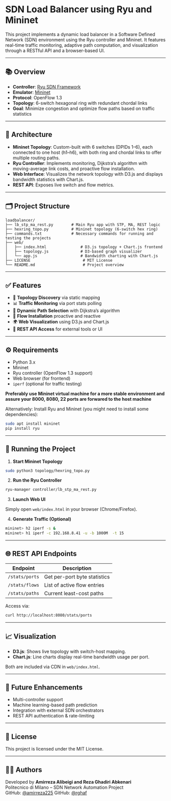 # SDN Load Balancer using Ryu and Mininet

This project implements a dynamic load balancer in a Software Defined Network (SDN) environment using the Ryu controller and Mininet. It features real-time traffic monitoring, adaptive path computation, and visualization through a RESTful API and a browser-based UI.

---

## 📚 Overview

- **Controller**: [Ryu SDN Framework](https://osrg.github.io/ryu/)
- **Emulator**: [Mininet](http://mininet.org/)
- **Protocol**: OpenFlow 1.3
- **Topology**: 6-switch hexagonal ring with redundant chordal links
- **Goal**: Minimize congestion and optimize flow paths based on traffic statistics

---

## 🔧 Architecture

- **Mininet Topology**: Custom-built with 6 switches (DPIDs 1–6), each connected to one host (h1–h6), with both ring and chordal links to offer multiple routing paths.
- **Ryu Controller**: Implements monitoring, Dijkstra’s algorithm with moving-average link costs, and proactive flow installation.
- **Web Interface**: Visualizes the network topology with D3.js and displays bandwidth statistics with Chart.js.
- **REST API**: Exposes live switch and flow metrics.

---

## 🗂️ Project Structure

```
loadbalancer/
├── lb_stp_ma_rest.py        # Main Ryu app with STP, MA, REST logic
├── hexring_topo.py          # Mininet topology (6-switch hex ring)
├── commands.txt             # Necessary commands for running and testing the projects
├── web/
│   ├── index.html               # D3.js topology + Chart.js frontend
│   ├── topology.js              # D3-based graph visualizer
│   └── app.js                   # Bandwidth charting with Chart.js
├── LICENSE                       # MIT License
└── README.md                     # Project overview
```

---

## ✅ Features

- 📡 **Topology Discovery** via static mapping
- 📊 **Traffic Monitoring** via port stats polling
- 🔀 **Dynamic Path Selection** with Dijkstra’s algorithm
- 🔁 **Flow Installation** proactive and reactive
- 🌍 **Web Visualization** using D3.js and Chart.js
- 🔌 **REST API Access** for external tools or UI

---

## ⚙️ Requirements

- Python 3.x
- Mininet
- Ryu controller (OpenFlow 1.3 support)
- Web browser (for frontend)
- `iperf` (optional for traffic testing)

**Preferably use Mininet virtual machine for a more stable environment and assure your 8000, 8080, 22 ports are forwared to the host machine**

Alternatively:
Install Ryu and Mininet (you might need to install some dependencies):

```bash
sudo apt install mininet
pip install ryu
```

---

## 🚀 Running the Project

1. **Start Mininet Topology**

```bash
sudo python3 topology/hexring_topo.py
```

2. **Run the Ryu Controller**

```bash
ryu-manager controller/lb_stp_ma_rest.py
```

3. **Launch Web UI**

Simply open `web/index.html` in your browser (Chrome/Firefox).

4. **Generate Traffic (Optional)**

```bash
mininet> h2 iperf -s &
mininet> h1 iperf -c 192.168.8.41 -u -b 1000M  -t 15
```

---

## 🌐 REST API Endpoints

| Endpoint              | Description                          |
|-----------------------|--------------------------------------|
| `/stats/ports`        | Get per-port byte statistics         |
| `/stats/flows`        | List of active flow entries          |
| `/stats/paths`        | Current least-cost paths             |

Access via:

```bash
curl http://localhost:8080/stats/ports
```

---

## 📈 Visualization

- **D3.js**: Shows live topology with switch-host mapping.
- **Chart.js**: Line charts display real-time bandwidth usage per port.

Both are included via CDN in `web/index.html`.

---

## 🧩 Future Enhancements

- Multi-controller support
- Machine learning-based path prediction
- Integration with external SDN orchestrators
- REST API authentication & rate-limiting

---

## 📄 License

This project is licensed under the MIT License.

---

## 👨‍💻 Authors

Developed by **Amirreza Alibeigi and Reza Ghadiri Abkenari**  
Politecnico di Milano – SDN Network Automation Project  
GitHub: [@amirreza225](https://github.com/amirreza225)
GitHub: [@rghaf](https://github.com/rghaf)

